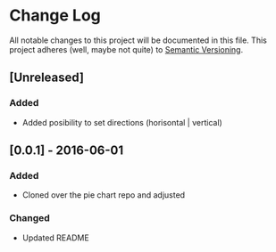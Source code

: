 # Change Log
All notable changes to this project will be documented in this file.
This project adheres (well, maybe not quite) to [Semantic Versioning](http://semver.org/).


## [Unreleased]
### Added
- Added posibility to set directions (horisontal | vertical)

## [0.0.1] - 2016-06-01
### Added
- Cloned over the pie chart repo and adjusted

### Changed
- Updated README

[//]: ##############################################
<!---
[//]: # (Legend)
[Added]:        <> (for new features.)
[Changed]:      <> (for changes in existing functionality.)
[Deprecated]:   <> (for once-stable features removed in upcoming releases.)
[Removed]:      <> (for deprecated features removed in this release.)
[Fixed]:        <> (for any bug fixes.)
[Security]:     <> (to invite users to upgrade in case of vulnerabilities.)
--->